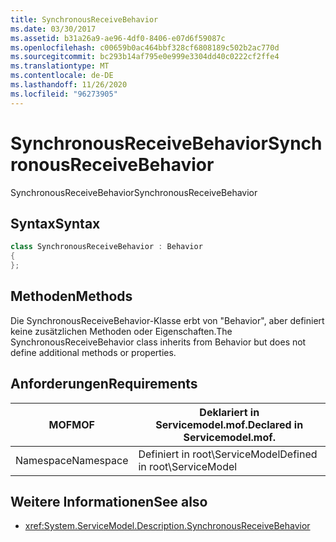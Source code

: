 ```yaml
---
title: SynchronousReceiveBehavior
ms.date: 03/30/2017
ms.assetid: b31a26a9-ae96-4df0-8406-e07d6f59087c
ms.openlocfilehash: c00659b0ac464bbf328cf6808189c502b2ac770d
ms.sourcegitcommit: bc293b14af795e0e999e3304dd40c0222cf2ffe4
ms.translationtype: MT
ms.contentlocale: de-DE
ms.lasthandoff: 11/26/2020
ms.locfileid: "96273905"
---
```

# <a name="synchronousreceivebehavior"></a><span data-ttu-id="02168-102">SynchronousReceiveBehavior</span><span class="sxs-lookup"><span data-stu-id="02168-102">SynchronousReceiveBehavior</span></span>

<span data-ttu-id="02168-103">SynchronousReceiveBehavior</span><span class="sxs-lookup"><span data-stu-id="02168-103">SynchronousReceiveBehavior</span></span>  
  
## <a name="syntax"></a><span data-ttu-id="02168-104">Syntax</span><span class="sxs-lookup"><span data-stu-id="02168-104">Syntax</span></span>  
  
```csharp
class SynchronousReceiveBehavior : Behavior  
{  
};  
```  
  
## <a name="methods"></a><span data-ttu-id="02168-105">Methoden</span><span class="sxs-lookup"><span data-stu-id="02168-105">Methods</span></span>  

 <span data-ttu-id="02168-106">Die SynchronousReceiveBehavior-Klasse erbt von "Behavior", aber definiert keine zusätzlichen Methoden oder Eigenschaften.</span><span class="sxs-lookup"><span data-stu-id="02168-106">The SynchronousReceiveBehavior class inherits from Behavior but does not define additional methods or properties.</span></span>  
  
## <a name="requirements"></a><span data-ttu-id="02168-107">Anforderungen</span><span class="sxs-lookup"><span data-stu-id="02168-107">Requirements</span></span>  
  
|<span data-ttu-id="02168-108">MOF</span><span class="sxs-lookup"><span data-stu-id="02168-108">MOF</span></span>|<span data-ttu-id="02168-109">Deklariert in Servicemodel.mof.</span><span class="sxs-lookup"><span data-stu-id="02168-109">Declared in Servicemodel.mof.</span></span>|  
|---------|-----------------------------------|  
|<span data-ttu-id="02168-110">Namespace</span><span class="sxs-lookup"><span data-stu-id="02168-110">Namespace</span></span>|<span data-ttu-id="02168-111">Definiert in root\ServiceModel</span><span class="sxs-lookup"><span data-stu-id="02168-111">Defined in root\ServiceModel</span></span>|  
  
## <a name="see-also"></a><span data-ttu-id="02168-112">Weitere Informationen</span><span class="sxs-lookup"><span data-stu-id="02168-112">See also</span></span>

- <xref:System.ServiceModel.Description.SynchronousReceiveBehavior>
